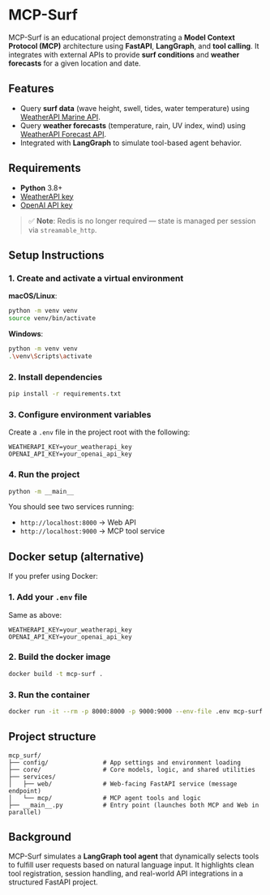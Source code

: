 # MCP-Surf

MCP-Surf is an educational project demonstrating a **Model Context Protocol (MCP)** architecture using **FastAPI**, **LangGraph**, and **tool calling**. It integrates with external APIs to provide **surf conditions** and **weather forecasts** for a given location and date.

## Features

- Query **surf data** (wave height, swell, tides, water temperature) using [WeatherAPI Marine API](https://www.weatherapi.com/docs/#marine-api).
- Query **weather forecasts** (temperature, rain, UV index, wind) using [WeatherAPI Forecast API](https://www.weatherapi.com/docs/#forecast-api).
- Integrated with **LangGraph** to simulate tool-based agent behavior.

## Requirements

- **Python** 3.8+
- [WeatherAPI key](https://www.weatherapi.com/)
- [OpenAI API key](https://platform.openai.com/)

> ✅ **Note**: Redis is no longer required — state is managed per session via `streamable_http`.

## Setup Instructions

### 1. Create and activate a virtual environment

**macOS/Linux**:

```bash
python -m venv venv
source venv/bin/activate
```

**Windows**:

```bash
python -m venv venv
.\venv\Scripts\activate
```

### 2. Install dependencies

```bash
pip install -r requirements.txt
```

### 3. Configure environment variables

Create a `.env` file in the project root with the following:

```dotenv
WEATHERAPI_KEY=your_weatherapi_key
OPENAI_API_KEY=your_openai_api_key
```

### 4. Run the project

```bash
python -m __main__
```

You should see two services running:

- `http://localhost:8000` → Web API
- `http://localhost:9000` → MCP tool service

## Docker setup (alternative)

If you prefer using Docker:

### 1. Add your `.env` file

Same as above:

```dotenv
WEATHERAPI_KEY=your_weatherapi_key
OPENAI_API_KEY=your_openai_api_key
```

### 2. Build the docker image

```bash
docker build -t mcp-surf .
```

### 3. Run the container

```bash
docker run -it --rm -p 8000:8000 -p 9000:9000 --env-file .env mcp-surf
```

## Project structure

```text
mcp_surf/
├── config/               # App settings and environment loading
├── core/                 # Core models, logic, and shared utilities
├── services/
│   ├── web/              # Web-facing FastAPI service (message endpoint)
│   └── mcp/              # MCP agent tools and logic
├── __main__.py           # Entry point (launches both MCP and Web in parallel)
```

## Background

MCP-Surf simulates a **LangGraph tool agent** that dynamically selects tools to fulfill user requests based on natural language input. It highlights clean tool registration, session handling, and real-world API integrations in a structured FastAPI project.
